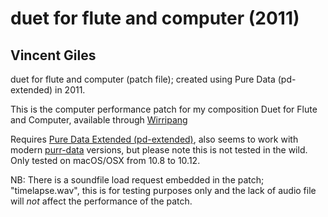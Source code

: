 # duet for flute and computer (2011)
## Vincent Giles

duet for flute and computer (patch file); created using Pure Data (pd-extended) in 2011. 

This is the computer performance patch for my composition Duet for Flute and Computer, available through [Wirripang](http://australiancomposers.com.au/authors/vincent-giles/duet-score-and-part)

Requires [Pure Data Extended (pd-extended)](https://puredata.info/downloads/pd-extended), also seems to work with modern [purr-data](https://puredata.info/downloads/purr-data) versions, but please note this is not tested in the wild. Only tested on macOS/OSX from 10.8 to 10.12.

NB: There is a soundfile load request embedded in the patch; "timelapse.wav", this is for testing purposes only and the lack of audio file will _not_ affect the performance of the patch.
